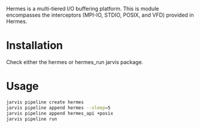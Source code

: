 Hermes is a multi-tiered I/O buffering platform. This is module encompasses the
interceptors (MPI-IO, STDIO, POSIX, and VFD) provided in Hermes.

# Installation

Check either the hermes or hermes_run jarvis package.

# Usage

```bash
jarvis pipeline create hermes
jarvis pipeline append hermes --sleep=5
jarvis pipeline append hermes_api +posix
jarvis pipeline run
```